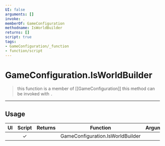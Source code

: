 ```yaml
---
UI: false
arguments: []
invoke: .
memberOf: GameConfiguration
methodname: IsWorldBuilder
returns: []
script: true
tags:
- GameConfiguration/_function
- function/script
---
```

# GameConfiguration.IsWorldBuilder
> this function is a member of [[GameConfiguration]]
> this method can be invoked with `.`
-----
## Usage
|  UI | Script | Returns | Function | Arguments |
|:---:|:------:|-------:|:--------:|:---------|
| |✓||GameConfiguration.IsWorldBuilder||
